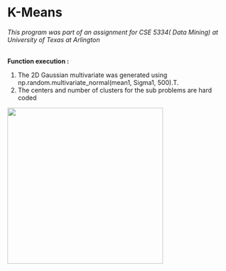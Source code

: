 # K-Means
<i>This program was part of an assignment for CSE 5334( Data Mining) at University of Texas at Arlington</i>

<br><b>Function execution :</b>

1. The 2D Gaussian multivariate was generated using ​ np.random.multivariate_normal(mean1,
Sigma1, 500).T.
2. The centers and number of clusters for the sub problems are hard coded
<img src="https://github.com/adityadas8888/k-means/blob/master/iml.png" width="350"/>
